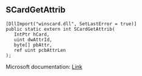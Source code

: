 ## SCardGetAttrib

```
[DllImport("winscard.dll", SetLastError = true)]
public static extern int SCardGetAttrib(
   IntPtr hCard,
   uint dwAttrId,
   byte[] pbAttr,
   ref uint pcbAttrLen
);
```

Microsoft documentation: [Link](https://docs.microsoft.com/en-us/windows/win32/api/winscard/nf-winscard-scardgetattrib)
